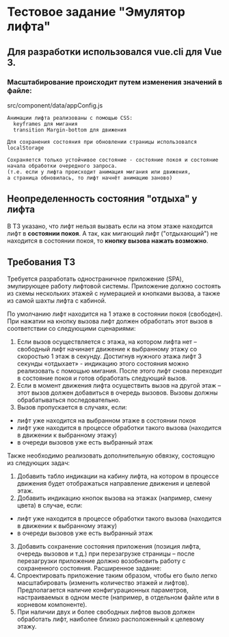 # Тестовое задание "Эмулятор лифта"
## Для разработки использовался vue.cli для Vue 3. 
### Масштабирование происходит путем изменения значений в файле:

src/component/data/appConfig.js

```
Анимации лифта реализованы с помощью CSS:
  keyframes для мигания
  transition Margin-bottom для движения
```

```
Для сохранения состояния при обновлении страницы использовался localStorage

Сохраняется только устойчивое состояние - состояние покоя и состояние 
начала обработки очередного запроса.
(т.е. если у лифта происходит анимация мигания или движения, 
а страница обновилась, то лифт начнёт анимацию заново)
 ```
## Неопределенность состояния "отдыха" у лифта
В ТЗ указано, что лифт нельзя вызвать если на этом этаже находится лифт в **состоянии покоя**.
А так, как мигающий лифт ("отдыхающий") не находится в состоянии покоя, то **кнопку вызова нажать возможно**.
## Требования ТЗ

Требуется разработать одностраничное приложение (SPA), эмулирующее работу
лифтовой системы.
Приложение должно состоять из схемы нескольких этажей с нумерацией и
кнопками вызова, а также из самой шахты лифта с кабиной.

По умолчанию лифт находится на 1 этаже в состоянии покоя (свободен).
При нажатии на кнопку вызова лифт должен обработать этот вызов в
соответствии со следующими сценариями:
1. Если вызов осуществляется с этажа, на котором лифта нет – свободный
лифт начинает движение к выбранному этажу со скоростью 1 этаж в
секунду.
Достигнув нужного этажа лифт 3 секунды «отдыхает» - индикацию этого
состояния можно реализовать с помощью мигания.
После этого лифт снова переходит в состояние покоя и готов обработать
следующий вызов.
2. Если в момент движения лифта осуществить вызов на другой этаж – этот
вызов должен добавиться в очередь вызовов.
Вызовы должны обрабатываться последовательно.
3. Вызов пропускается в случаях, если:
- лифт уже находится на выбранном этаже в состоянии покоя
- лифт уже находится в процессе обработки такого вызова (находится в
движении к выбранному этажу)
- в очереди вызовов уже есть выбранный этаж

Также необходимо реализовать дополнительную обвязку, состоящую из
следующих задач:
1. Добавить табло индикации на кабину лифта, на котором в процессе
движения будет отображаться направление движения и целевой этаж.
2. Добавить индикацию кнопок вызова на этажах (например, смену цвета) в
случае, если:
- лифт уже находится в процессе обработки такого вызова (находится в
движении к выбранному этажу)
- в очереди вызовов уже есть выбранный этаж
3. Добавить сохранение состояния приложения (позиция лифта, очередь
вызовов и т.д.) при перезагрузке страницы – после перезагрузки
приложение должно возобновить работу с сохраненного состояния.
Расширенное задание:
1. Спроектировать приложение таким образом, чтобы его было легко
масштабировать (изменить количество этажей и лифтов).
Предполагается наличие конфигурационных параметров, настраиваемых в
одном месте (например, в отдельном файле или в корневом компоненте).
2. При наличии двух и более свободных лифтов вызов должен обработать
лифт, наиболее близко расположенный к целевому этажу.

